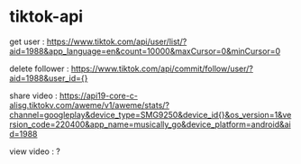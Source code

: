 # tiktok-api
get user : https://www.tiktok.com/api/user/list/?aid=1988&app_language=en&count=10000&maxCursor=0&minCursor=0

delete follower : https://www.tiktok.com/api/commit/follow/user/?aid=1988&user_id={}

share video : https://api19-core-c-alisg.tiktokv.com/aweme/v1/aweme/stats/?channel=googleplay&device_type=SMG9250&device_id{}&os_version=1&version_code=220400&app_name=musically_go&device_platform=android&aid=1988

view video  : ?
